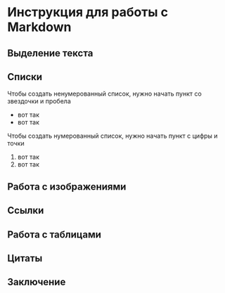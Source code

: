 # Инструкция для работы с Markdown

## Выделение текста

## Списки

Чтобы создать ненумерованный список, нужно начать пункт со звездочки и пробела
* вот так
* вот так

Чтобы создать нумерованный список, нужно начать пункт с цифры и точки
1. вот так
2. вот так
## Работа с изображениями

## Ссылки

## Работа с таблицами

## Цитаты

## Заключение